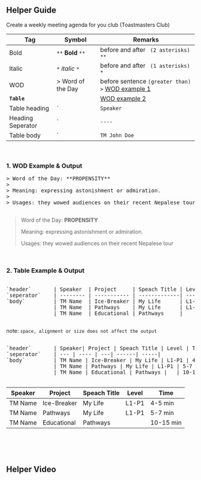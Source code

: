 <br/>

## Helper Guide
Create a weekly meeting agenda for you club (Toastmasters Club)


| Tag | Symbol | Remarks |
|--|--|--|
| Bold | `**` **Bold** `**`| before and after ` (2 asterisks) **`
| Italic | `*` *italic* `*`| before and after ` (1 asterisks) *`|
| WOD | > Word of the Day | before sentence `(greater than) >` [WOD example 1](#)|
| **`Table`** | |  [WOD example 2](#) |
| Table heading | `|` Speaker `|` | before and after `(pipe) |` |
| Heading Seperator | `|` ---- `|` | before and after `(pipe) |` and as a content  `minimum 1 (dash) -` |
| Table body | `|` TM John Doe `|` | before and after `(pipe) |` |


<br/>

### 1. **WOD Example & Output**

<pre>
> Word of the Day: **PROPENSITY**
> 
> Meaning: expressing astonishment or admiration.
>
> Usages: they wowed audiences on their recent Nepalese tour

</pre>


> Word of the Day: **PROPENSITY**
>
> Meaning: expressing astonishment or admiration.
>
> Usages: they wowed audiences on their recent Nepalese tour

<br/>

### 2. **Table Example & Output**

<pre>

`header`       | Speaker  | Project     | Speach Title | Level | Time      |
`seperator`    | -------- | ----------- | -------------| ------| ----------|
`body`         | TM Name  | Ice-Breaker | My Life      | L1-P1 | 4-5 min   |
               | TM Name  | Pathways    | My Life      | L1-P1 | 5-7 min   |
               | TM Name  | Educational | Pathways     |       | 10-15 min |

</pre>

note: `space, alignment or size does not affect the output`

<pre>

`header`       | Speaker| Project | Speach Title | Level | Time |
`seperator`    | --- | ---- | ---| ------| -----|
`body`         | TM Name | Ice-Breaker | My Life | L1-P1 | 4-5 min |
               | TM Name | Pathways | My Life | L1-P1 | 5-7 min |
               | TM Name | Educational | Pathways |   | 10-15 min |

</pre>




| Speaker   | Project | Speach Title | Level | Time |
| ----- | ----- | ----| -------- | ----|
| TM Name  | Ice-Breaker | My Life  | L1-P1 | 4-5 min|
| TM Name  | Pathways    | My Life  | L1-P1 | 5-7 min|
| TM Name  | Educational | Pathways |       | 10-15 min|

<br/>
<br/>
<br/>

## Helper Video

<br/>